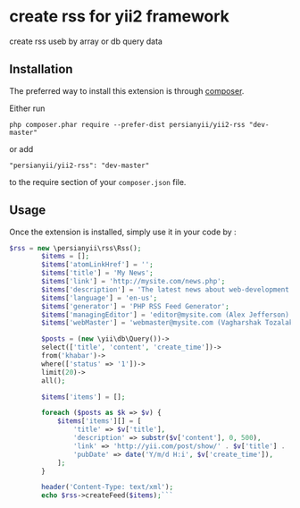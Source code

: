 create rss for yii2 framework
=============================
create rss useb by array or db query data

Installation
------------

The preferred way to install this extension is through [composer](http://getcomposer.org/download/).

Either run

```
php composer.phar require --prefer-dist persianyii/yii2-rss "dev-master"
```

or add

```
"persianyii/yii2-rss": "dev-master"
```

to the require section of your `composer.json` file.


Usage
-----

Once the extension is installed, simply use it in your code by  :

```php
$rss = new \persianyii\rss\Rss();
        $items = [];
        $items['atomLinkHref'] = '';
        $items['title'] = 'My News';
        $items['link'] = 'http://mysite.com/news.php';
        $items['description'] = 'The latest news about web-development.';
        $items['language'] = 'en-us';
        $items['generator'] = 'PHP RSS Feed Generator';
        $items['managingEditor'] = 'editor@mysite.com (Alex Jefferson)';
        $items['webMaster'] = 'webmaster@mysite.com (Vagharshak Tozalakyan)';

        $posts = (new \yii\db\Query())->
		select(['title', 'content', 'create_time'])->
		from('khabar')->
		where(['status' => '1'])->
		limit(20)->
		all();

		$items['items'] = [];

		foreach ($posts as $k => $v) {
			$items['items'][] = [
				'title' => $v['title'],
				'description' => substr($v['content'], 0, 500),
				'link' => 'http://yii.com/post/show/' . $v['title'] . '.html',
				'pubDate' => date('Y/m/d H:i', $v['create_time']),
			];
		}

        header('Content-Type: text/xml');
        echo $rss->createFeed($items);```